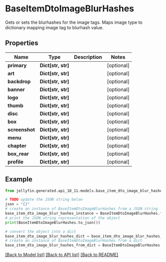 # BaseItemDtoImageBlurHashes

Gets or sets the blurhashes for the image tags.  Maps image type to dictionary mapping image tag to blurhash value.

## Properties

Name | Type | Description | Notes
------------ | ------------- | ------------- | -------------
**primary** | **Dict[str, str]** |  | [optional] 
**art** | **Dict[str, str]** |  | [optional] 
**backdrop** | **Dict[str, str]** |  | [optional] 
**banner** | **Dict[str, str]** |  | [optional] 
**logo** | **Dict[str, str]** |  | [optional] 
**thumb** | **Dict[str, str]** |  | [optional] 
**disc** | **Dict[str, str]** |  | [optional] 
**box** | **Dict[str, str]** |  | [optional] 
**screenshot** | **Dict[str, str]** |  | [optional] 
**menu** | **Dict[str, str]** |  | [optional] 
**chapter** | **Dict[str, str]** |  | [optional] 
**box_rear** | **Dict[str, str]** |  | [optional] 
**profile** | **Dict[str, str]** |  | [optional] 

## Example

```python
from jellyfin.generated.api_10_11.models.base_item_dto_image_blur_hashes import BaseItemDtoImageBlurHashes

# TODO update the JSON string below
json = "{}"
# create an instance of BaseItemDtoImageBlurHashes from a JSON string
base_item_dto_image_blur_hashes_instance = BaseItemDtoImageBlurHashes.from_json(json)
# print the JSON string representation of the object
print(BaseItemDtoImageBlurHashes.to_json())

# convert the object into a dict
base_item_dto_image_blur_hashes_dict = base_item_dto_image_blur_hashes_instance.to_dict()
# create an instance of BaseItemDtoImageBlurHashes from a dict
base_item_dto_image_blur_hashes_from_dict = BaseItemDtoImageBlurHashes.from_dict(base_item_dto_image_blur_hashes_dict)
```
[[Back to Model list]](../README.md#documentation-for-models) [[Back to API list]](../README.md#documentation-for-api-endpoints) [[Back to README]](../README.md)


